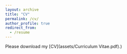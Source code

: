 ```yaml
---
layout: archive
title: "CV"
permalink: /cv/
author_profile: true
redirect_from:
  - /resume
---
```

Please download my [CV](assets/Curriculum Vitae.pdf).)

